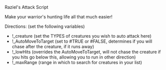 Raziel's Attack Script

Make your warrior's hunting life all that much easier!

Directions: (set the following variables)
* !_creature (set the TYPES of creatures you wish to auto attack here)
* !_AutoMoveToTarget (set to #TRUE or #FALSE, determines if you will chase after the creature, if it runs away)
* !_lowHits (overrides the AutoMoveToTarget, will not chase the creature if you hits go below this, allowing you to run in other direction)
* !_maxRange (range in which to search for creatures in your list)
